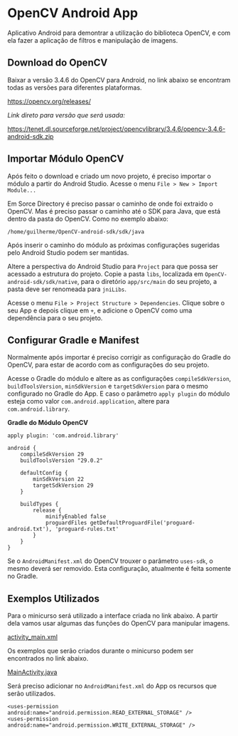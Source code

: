 # OpenCV Android App
Aplicativo Android para demontrar a utilização do biblioteca OpenCV, e com ela fazer a aplicação de filtros e manipulação de imagens.


## **Download do OpenCV**
Baixar a versão 3.4.6 do OpenCV para Android, no link abaixo se encontram todas as versões para diferentes plataformas.

https://opencv.org/releases/

_Link direto para versão que será usada:_

https://tenet.dl.sourceforge.net/project/opencvlibrary/3.4.6/opencv-3.4.6-android-sdk.zip

## **Importar Módulo OpenCV**
Após feito o download e criado um novo projeto, é preciso importar o módulo a partir do Android Studio. Acesse o menu `File > New > Import Module...`

Em Sorce Directory é preciso passar o caminho de onde foi extraido o OpenCV. Mas é preciso passar o caminho até o SDK para Java, que está dentro da pasta do OpenCV. Como no exemplo abaixo:


```
/home/guilherme/OpenCV-android-sdk/sdk/java
```

Após inserir o caminho do módulo as próximas configurações sugeridas pelo Android Studio podem ser mantidas. 

Altere a perspectiva do Android Studio para `Project` para que possa ser acessado a estrutura do projeto. Copie a pasta `libs`, localizada em `OpenCV-android-sdk/sdk/native`, para o diretório `app/src/main` do seu projeto, a pasta deve ser renomeada para `jniLibs`.

Acesse o menu `File > Project Structure > Dependencies`. Clique sobre o seu App e depois clique em `+`, e adicione o OpenCV como uma dependência para o seu projeto. 


## **Configurar Gradle e Manifest**

Normalmente após importar é preciso corrigir as configuração do Gradle do OpenCV, para estar de acordo com as configurações do seu projeto. 

Acesse o Gradle do módulo e altere as as configurações `compileSdkVersion`, `buildToolsVersion`, `minSdkVersion` e `targetSdkVersion` para o mesmo configurado no Gradle do App. E caso o parâmetro `apply plugin` do módulo esteja como valor `com.android.application`, altere para `com.android.library`.

**Gradle do Módulo OpenCV**
```
apply plugin: 'com.android.library'

android {
    compileSdkVersion 29
    buildToolsVersion "29.0.2"

    defaultConfig {
        minSdkVersion 22
        targetSdkVersion 29
    }

    buildTypes {
        release {
            minifyEnabled false
            proguardFiles getDefaultProguardFile('proguard-android.txt'), 'proguard-rules.txt'
        }
    }
}
```

Se o `AndroidManifest.xml` do OpenCV trouxer o parâmetro `uses-sdk`, o mesmo deverá ser removido. Esta configuração, atualmente é feita somente no Gradle.


## **Exemplos Utilizados**
Para o minicurso será utilizado a interface criada no link abaixo. A partir dela vamos usar algumas das funções do OpenCV para manipular imagens.

[activity_main.xml](https://github.com/GuilhermeDomith/OpenCV_Android_App/blob/master/app/src/main/res/layout/activity_main.xml)

Os exemplos que serão criados durante o minicurso podem ser encontrados no link abaixo.

[MainActivity.java](https://github.com/GuilhermeDomith/OpenCV_Android_App/blob/master/app/src/main/java/br/com/opencv/app/MainActivity.java)

Será preciso adicionar no ```AndroidManifest.xml``` do App os recursos que serão utilizados. 

```
<uses-permission android:name="android.permission.READ_EXTERNAL_STORAGE" />
<uses-permission android:name="android.permission.WRITE_EXTERNAL_STORAGE" />
```